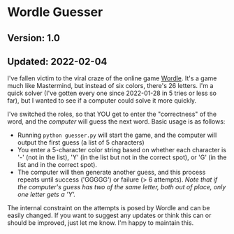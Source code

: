 # Wordle Guesser
## Version: 1.0
## Updated: 2022-02-04

I've fallen victim to the viral craze of the online game [Wordle](https://www.powerlanguage.co.uk/wordle/).
It's a game much like Mastermind, but instead of six colors, there's 26 letters.
I'm a quick solver (I've gotten every one since 2022-01-28 in 5 tries or less so far), but I wanted to see if a computer could solve it more quickly.

I've switched the roles, so that YOU get to enter the "correctness" of the word, and the *computer* will guess the next word.
Basic usage is as follows:
- Running `python guesser.py` will start the game, and the computer will output the first guess (a list of 5 characters)
- You enter a 5-character color string based on whether each character is '-' (not in the list), 'Y' (in the list but not in the correct spot), or 'G' (in the list and in the correct spot).
- The computer will then generate another guess, and this process repeats until success ('GGGGG') or failure (> 6 attempts).
*Note that if the computer's guess has two of the same letter, both out of place, only one letter gets a 'Y'.*

The internal constraint on the attempts is posed by Wordle and can be easily changed.
If you want to suggest any updates or think this can or should be improved, just let me know. I'm happy to maintain this.
